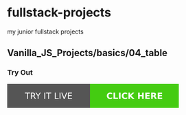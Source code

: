 # fullstack-projects
my junior fullstack projects
## Vanilla_JS_Projects/basics/04_table

### Try Out
<a href="https://marslinoed.github.io/fullstack-projects/Vanilla_JS_Projects/basics/04_table" target="_blank">
  <img src="../../../assets/icons/try-it-out.svg" alt="Try it live"> 
</a>
